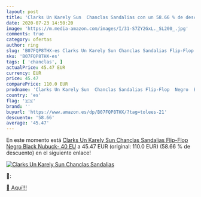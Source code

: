 ```yaml
---
layout: post
title: 'Clarks Un Karely Sun  Chanclas Sandalias con un 58.66 % de descuento'
date: 2020-07-23 14:50:20
image: 'https://m.media-amazon.com/images/I/31-S7ZY2GxL._SL200_.jpg'
comments: true
category: ofertas
author: ring
slug: 'B07FQP8THX-es Clarks Un Karely Sun Chanclas Sandalias Flip-Flop Negro...'
sku: 'B07FQP8THX-es'
tags: [ 'chanclas', ]
actualPrice: 45.47 EUR
currency: EUR
price: 45.47
comparePrice: 110.0 EUR
prodname: 'Clarks Un Karely Sun  Chanclas Sandalias Flip-Flop  Negro  Black Nubuck-   40 EU'
country: 'es'
flag: '🇪🇸'
brand: ''
buyurl: 'https://www.amazon.es/dp/B07FQP8THX/?tag=tolees-21'
descuento: '58.66'
average: '45.47'
---
```


En este momento está [Clarks Un Karely Sun  Chanclas Sandalias Flip-Flop  Negro  Black Nubuck-   40 EU](https://www.amazon.es/dp/B07FQP8THX/?tag=tolees-21) a 45.47 EUR (original: 110.0 EUR) (58.66 %  de descuento) en el siguiente enlace!

[![Clarks Un Karely Sun  Chanclas Sandalias](https://m.media-amazon.com/images/I/31-S7ZY2GxL._SL200_.jpg)](https://www.amazon.es/dp/B07FQP8THX/?tag=tolees-21)

🔎:


[🛒 Aquí!!!](https://www.amazon.es/dp/B07FQP8THX/?tag=tolees-21)
